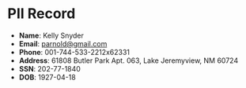 # PII Record
- **Name**: Kelly Snyder
- **Email**: parnold@gmail.com
- **Phone**: 001-744-533-2212x62331
- **Address**: 61808 Butler Park Apt. 063, Lake Jeremyview, NM 60724
- **SSN**: 202-77-1840
- **DOB**: 1927-04-18
